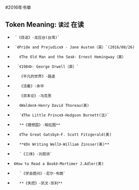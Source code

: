 #2016年书单

## Token Meaning: `读过`  **在读**




*      `《目送》-龙应台(台湾)`
*      `《Pride and Prejudice》 - Jane Austen（英）`(2016/08/26)
*        《The Old Man and the Sea》- Ernest Hemingway（美）
*       `《1984》- George Orwell（英）`
*        《平凡的世界》-路遥
*        《活着》-余华
*        《资本论》-马克思
*        《Walden》-Henry David Thoreau(美)
*        `《The Little Prince》-Hodgson Burnett(法)`
*        **《理想国》-柏拉图**
*        《The Great Gatsby》-F. Scott Fitzgerald(美)
*        **《On Writing Well》-William Zinsser(美)**
*        `《三体》-刘慈欣`
*  `《How to Read a Book》-Mortimer J.Adler(美)`
*        `《学会提问》-尼尔·布朗`
*        **《失控》-凯文·凯利**
